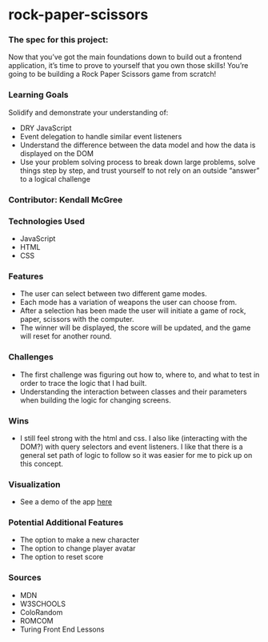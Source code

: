 # rock-paper-scissors

### The spec for this project:
Now that you’ve got the main foundations down to build out a frontend application, it’s time to prove to yourself that you own those skills! You’re going to be building a Rock Paper Scissors game from scratch!

### Learning Goals
Solidify and demonstrate your understanding of:
- DRY JavaScript
- Event delegation to handle similar event listeners
- Understand the difference between the data model and how the data is displayed on the DOM
- Use your problem solving process to break down large problems, solve things step by step, and trust yourself to not rely on an outside “answer” to a logical         challenge

### Contributor: Kendall McGree

### Technologies Used
- JavaScript
- HTML
- CSS

### Features 
- The user can select between two different game modes.
- Each mode has a variation of weapons the user can choose from.
- After a selection has been made the user will initiate a game of rock, paper, scissors with the computer.
- The winner will be displayed, the score will be updated, and the game will reset for another round. 

### Challenges
- The first challenge was figuring out how to, where to, and what to test in order to trace the logic that I had built. 
- Understanding the interaction between classes and their parameters when building the logic for changing screens.

### Wins
- I still feel strong with the html and css.  I also like (interacting with the DOM?) with query selectors and event listeners. I like that there is a general set path of logic to follow so it was easier for me to pick up on this concept.

### Visualization
- See a demo of the app [here](https://media.giphy.com/media/82DQgHqYBNrechqKGS/giphy.gif)

### Potential Additional Features
- The option to make a new character
- The option to change player avatar
- The option to reset score

### Sources
- MDN
- W3SCHOOLS
- ColoRandom
- ROMCOM
- Turing Front End Lessons
